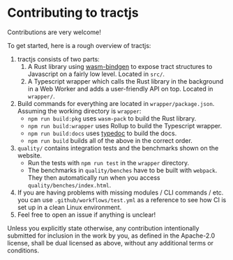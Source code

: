 # Contributing to tractjs

Contributions are very welcome!

To get started, here is a rough overview of tractjs:

1. tractjs consists of two parts:
   1. A Rust library using [wasm-bindgen](https://github.com/rustwasm/wasm-bindgen) to expose tract structures to Javascript on a fairly low level. Located in `src/`.
   2. A Typescript wrapper which calls the Rust library in the background in a Web Worker and adds a user-friendly API on top. Located in `wrapper/`.
2. Build commands for everything are located in `wrapper/package.json`. Assuming the working directory is `wrapper`:
   - `npm run build:pkg` uses `wasm-pack` to build the Rust library.
   - `npm run build:wrapper` uses Rollup to build the Typescript wrapper.
   - `npm run build:docs` uses [typedoc](http://typedoc.org/) to build the docs.
   - `npm run build` builds all of the above in the correct order.
3. `quality/` contains integration tests and the benchmarks shown on the website.
   - Run the tests with `npm run test` in the `wrapper` directory.
   - The benchmarks in `quality/benches` have to be built with `webpack`. They then automatically run when you access `quality/benches/index.html`.
4. If you are having problems with missing modules / CLI commands / etc. you can use `.github/workflows/test.yml` as a reference to see how CI is set up in a clean Linux environment.
5. Feel free to open an issue if anything is unclear!

Unless you explicitly state otherwise, any contribution intentionally submitted for inclusion in the work by you, as defined in the Apache-2.0 license, shall be dual licensed as above, without any additional terms or conditions.
